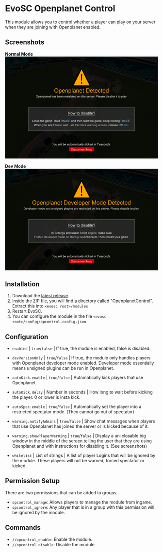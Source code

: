 # EvoSC Openplanet Control

This module allows you to control whether a player can play on your server when they are joining with Openplanet enabled.

## Screenshots
**Normal Mode**
![Normal Mode](images/normal.png)

**Dev Mode**
![Dev Mode](images/dev.png)

## Installation

1. Download the [latest release](https://github.com/snixtho/EvoSC-OpenplanetControl/releases/latest/download/OpenplanetControl.zip).
2. Inside the ZIP file, you will find a directory called "OpenplanetControl". Extract this into `<evosc root>/modules`
3. Restart EvoSC.
4. You can configure the module in the file `<evosc root>/config/opcontrol.config.json`

## Configuration

- `enabled` | `true`/`false` | If true, the module is enabled, false is disabled.
- `devVersionOnly` | `true`/`false` | If true, the module only handles players with Openplanet developer mode enabled. Developer mode essentially means unsigned plugins can be run in Openplanet.

- `autoKick.enable` | `true`/`false` | Automatically kick players that use Openplanet.
- `autoKick.delay` | Number in seconds | How long to wait before kicking the player. 0 or lower is insta kick.

- `autoSpec.enable` | `true`/`false` | Automatically set the player into a restricted spectator mode. (They cannot go out of spectator)

- `warning.notifyAdmins` | `true`/`false` | Show chat messages when players that use Openplanet has joined the server or is kicked because of it.
- `warning.showPlayerWarning` | `true`/`false` | Display a un-closable big window in the middle of the screen telling the user that they are using Openplanet and with instructions for disabling it. (See screenshots)

- `whitelist` | List of strings | A list of player Logins that will be ignored by the module. These players will not be warned, forced spectator or kicked.

## Permission Setup
There are two permissions that can be added to groups.

- `opcontrol_manage`: Allows players to manage the module from ingame.
- `opcontrol_ignore`: Any player that is in a group with this permission will be ignored by the module.

## Commands

- `//opcontrol_enable`: Enable the module.
- `//opcontrol_disable`: Disable the module.
